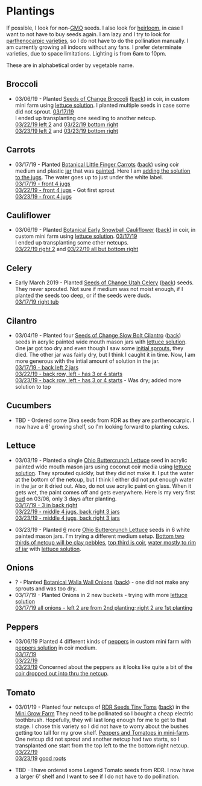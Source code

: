 # Plantings

If possible, I look for non-[GMO](https://en.wikipedia.org/wiki/Genetically_modified_organism) seeds. I also look for [heirloom](https://en.wikipedia.org/wiki/Heirloom_plant), in case I want to not have to buy seeds again. I am lazy and I try to look for [parthenocarpic varieties](https://en.wikipedia.org/wiki/Parthenocarpy), so I do not have to do the pollination manually. I am currently growing all indoors without any fans. I prefer determinate varieties, due to space limitations. Lighting is from 6am to 10pm.

These are in alphabetical order by vegetable name.

## Broccoli
* 03/06/19 - Planted [Seeds of Change Broccoli](seeds_of_change_broccoli_front.jpg) ([back](seeds_of_change_broccoli_back.jpg)) in coir, in custom mini farm using [lettuce solution](../nutrients/README.md#Lettuce). I planted multiple seeds in case some did not sprout.
[03/17/19](IMG_4622.jpg)
<br>I ended up transplanting one seedling to another netcup.
<br>[03/22/19 left 2](IMG_4658.jpg) and [03/22/19 bottom right](IMG_4659.jpg)
<br>[03/23/19 left 2](IMG_4665.jpg) and [03/23/19 bottom right](IMG_4666.jpg)

## Carrots
* 03/17/19 - Planted [Botanical Little Finger Carrots](botanical_carrots_little_finger_front.jpg) ([back](botanical_carrots_little_finger_back.jpg)) using coir medium and plastic [jar](../equipment/cashew_jar.jpeg) that was [painted](../equipment/plastic_jugs_being_painted.jpg). Here I am [adding the solution to the jugs](../equipment/prep_plastic_jugs.jpg). The water goes up to just under the white label. 
<br>[03/17/19 - front 4 jugs](IMG_4625.jpg)
<br>[03/22/19 - front 4 jugs](IMG_4657.jpg) - Got first sprout
<br>[03/23/19 - front 4 jugs](IMG_4663.jpg)

## Cauliflower
* 03/06/19 - Planted [Botanical Early Snowball Cauliflower](botanical_cauliflower_early_snowball_front.jpg) ([back](botanical_cauliflower_early_snowball_back.jpg)) in coir, in custom mini farm using [lettuce solution](../nutrients/README.md#Lettuce).
[03/17/19](IMG_4622.jpg)
<br>I ended up transplanting some other netcups.
<br>[03/22/19 right 2](IMG_4658.jpg) and [03/22/19 all but bottom right](IMG_4659.jpg)

## Celery
* Early March 2019 - Planted [Seeds of Change Utah Celery](seeds_of_change_celery_front.jpg) ([back](seeds_of_change_celery_back.jpg)) seeds. They never sprouted. Not sure if medium was not moist enough, if I planted the seeds too deep, or if the seeds were duds.
<br>[03/17/19 right tub](IMG_4627.jpg)


## Cilantro
* 03/04/19 - Planted four [Seeds of Change Slow Bolt Cilantro](seeds_of_change_cilantro_front.jpg) ([back](seeds_of_change_cilantro_back.jpg)) seeds in acrylic painted wide mouth mason jars with [lettuce solution](../nutrients/README.md#Lettuce). One jar got too dry and even though I saw some [initial sprouts](cilantro_lettuce_and_tomato.jpg), they died. The other jar was fairly dry, but I think I caught it in time. Now, I am more generous with the intial amount of solution in the jar. 
<br>[03/17/19 - back left 2 jars](IMG_4625.jpg)
<br>[03/22/19 - back row, left - has 3 or 4 starts](IMG_4657.jpg)
<br>[03/23/19 - back row, left - has 3 or 4 starts](IMG_4663.jpg) - Was dry; added more solution to top

## Cucumbers
* TBD - Ordered some Diva seeds from RDR as they are parthenocarpic. I now have a 6' growing shelf, so I'm looking forward to planting cukes.

## Lettuce
* 03/03/19 - Planted a single [Ohio Buttercrunch Lettuce](ohio_lettuce_buttercrunch.jpg) seed in acrylic painted wide mouth mason jars using coconut coir media using [lettuce solution](../nutrients/README.md#Lettuce). They sprouted quickly, but they did not make it. I put the water at the bottom of the netcup, but I think I either did not put enough water in the jar or it dried out. Also, do not use acrylic paint on glass. When it gets wet, the paint comes off and gets everywhere. Here is my very first [bud](first_bud.jpg) on 03/06, only 3 days after planting.
<br>[03/17/19 - 3 in back right](IMG_4625.jpg)
<br>[03/22/19 - middle 4 jugs, back right 3 jars](IMG_4657.jpg)
<br>[03/23/19 - middle 4 jugs, back right 3 jars](IMG_4663.jpg)

* 03/23/19 - Planted [6](IMG_4676.jpg) more [Ohio Buttercrunch Lettuce](ohio_lettuce_buttercrunch.jpg) seeds in 6 white painted mason jars. I'm trying a different medium setup. [Bottom two thirds of netcup will be clay pebbles](IMG_4672.jpg), [top third is coir](IMG_4673.jpg), [water mostly to rim of jar](IMG_4674.jpg) with [lettuce solution](../nutrients/README.md#Lettuce).

## Onions
* ? - Planted [Botanical Walla Wall Onions](botanical_walla_walla_onion_front.jpg) ([back](botanical_walla_walla_onion_back.jpg)) - one did not make any sprouts and was too dry.
* 03/17/19 - Planted Onions in 2 new buckets - trying with more [lettuce solution](../nutrients/README.md#Lettuce) 
<br>[03/17/19 all onions - left 2 are from 2nd planting; right 2 are 1st planting](IMG_4626.jpg)

## Peppers
* 03/06/19 Planted 4 different kinds of [peppers](peppers.jpg) in custom mini farm with [peppers solution](../nutrients/README.md#Peppers) in coir medium.
<br>[03/17/19](IMG_4619.jpg)
<br>[03/22/19](IMG_4655.jpg)
<br>[03/23/19](IMG_4668.jpg) Concerned about the peppers as it looks like quite a bit of the [coir dropped out into thru the netcup](../equipment/IMG_4669.jpg).


## Tomato
* 03/01/19 - Planted four netcups of [RDR Seeds Tiny Toms](rdr_tiny_tom_front.jpg) ([back](rdr_tiny_tom_back.jpg)) in the [Mini Grow Farm](../nutrients/mini_grow_farm_with_tomatoes.jpg) They need to be pollinated so I bought a cheap electric toothbrush. Hopefully, they will last long enough for me to get to that stage. I chose this variety so I did not have to worry about the bushes getting too tall for my grow shelf. [Peppers and Tomatoes in mini-farm](tomatoes_and_peppers.jpg).
<br>One netcup did not sprout and another netcup had two starts, so I transplanted one start from the top left to the the bottom right netcup.
<br>[03/22/19](IMG_4656.jpg)
<br>[03/23/19](IMG_4667.jpg) [good roots](IMG_4670.jpg)

* TBD - I have ordered some Legend Tomato seeds from RDR. I now have a larger 6' shelf and I want to see if I do not have to do pollination.
